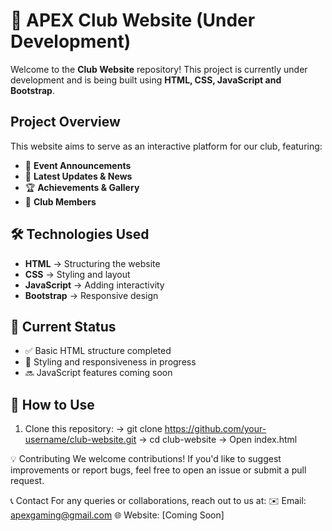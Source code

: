 # 🚀 APEX Club Website (Under Development)  

Welcome to the **Club Website** repository! This project is currently under development and is being built using **HTML, CSS, JavaScript and Bootstrap**.  

## Project Overview  
This website aims to serve as an interactive platform for our club, featuring:  
- 📅 **Event Announcements**  
- 📰 **Latest Updates & News**  
- 🏆 **Achievements & Gallery**  
- 📢 **Club Members**  

## 🛠️ Technologies Used  
- **HTML** → Structuring the website  
- **CSS** → Styling and layout  
- **JavaScript** → Adding interactivity  
- **Bootstrap** → Responsive design  

## 🚧 Current Status  
- ✅ Basic HTML structure completed  
- 🔄 Styling and responsiveness in progress  
- 🔜 JavaScript features coming soon  

## 📂 How to Use  
1. Clone this repository:
  -> git clone https://github.com/your-username/club-website.git
  -> cd club-website
  -> Open index.html

💡 Contributing
We welcome contributions! If you'd like to suggest improvements or report bugs, feel free to open an issue or submit a pull request.

📞 Contact
For any queries or collaborations, reach out to us at:
✉️ Email: apexgaming@gmail.com
🌐 Website: [Coming Soon]
